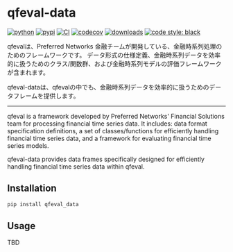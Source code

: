 # qfeval-data
[![python](https://img.shields.io/badge/python-%3E=3.9,%3C3.14-blue.svg)](https://pypi.org/project/qfeval_data/)
[![pypi](https://img.shields.io/pypi/v/qfeval_data.svg)](https://pypi.org/project/qfeval_data/)
[![CI](https://github.com/pfnet-research/qfeval-data/actions/workflows/ci-python.yaml/badge.svg)](https://github.com/pfnet-research/qfeval-data/actions/workflows/ci-python.yaml)
[![codecov](https://codecov.io/gh/pfnet-research/qfeval-data/graph/badge.svg?token=5A02B1JV7V)](https://codecov.io/gh/pfnet-research/qfeval-data)
[![downloads](https://img.shields.io/pypi/dm/qfeval_data)](https://pypi.org/project/qfeval_data)
[![code style: black](https://img.shields.io/badge/code%20style-black-000000.svg)](https://github.com/psf/black)

qfevalは、Preferred Networks 金融チームが開発している、金融時系列処理のためのフレームワークです。
データ形式の仕様定義、金融時系列データを効率的に扱うためのクラス/関数群、および金融時系列モデルの評価フレームワークが含まれます。

qfeval-dataは、qfevalの中でも、金融時系列データを効率的に扱うためのデータフレームを提供します。

---

qfeval is a framework developed by Preferred Networks' Financial Solutions team for processing financial time series data.
It includes: data format specification definitions, a set of classes/functions for efficiently handling financial time series data, and a framework for evaluating financial time series models.

qfeval-data provides data frames specifically designed for efficiently handling financial time series data within qfeval.

## Installation

```bash
pip install qfeval_data
```

## Usage
TBD
